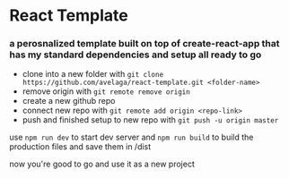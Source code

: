 # React Template
### a perosnalized template built on top of create-react-app that has my standard dependencies and setup all ready to go
- clone into a new folder with `git clone https://github.com/avelaga/react-template.git <folder-name>`
- remove origin with  `git remote remove origin`
- create a new github repo
- connect new repo with `git remote add origin <repo-link>`
- push and finished setup to new repo with `git push -u origin master`

use `npm run dev` to start dev server and `npm run build` to build the production files and save them in /dist

now you're good to go and use it as a new project
